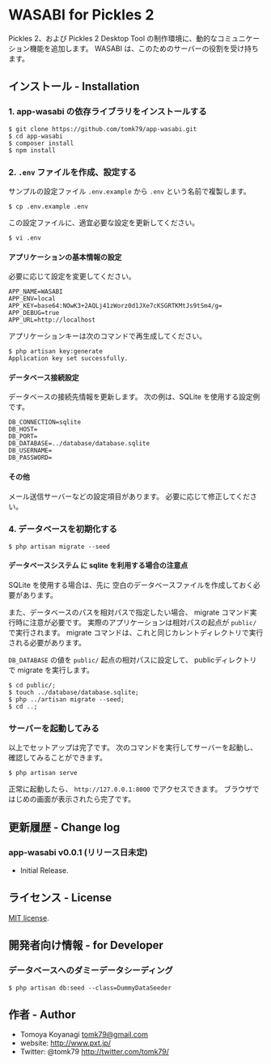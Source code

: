 # WASABI for Pickles 2

Pickles 2、および Pickles 2 Desktop Tool の制作環境に、動的なコミュニケーション機能を追加します。
WASABI は、このためのサーバーの役割を受け持ちます。


## インストール - Installation

### 1. app-wasabi の依存ライブラリをインストールする

```
$ git clone https://github.com/tomk79/app-wasabi.git
$ cd app-wasabi
$ composer install
$ npm install
```

### 2. `.env` ファイルを作成、設定する

サンプルの設定ファイル `.env.example` から `.env` という名前で複製します。

```
$ cp .env.example .env
```

この設定ファイルに、適宜必要な設定を更新してください。

```
$ vi .env
```

#### アプリケーションの基本情報の設定

必要に応じて設定を変更してください。

```
APP_NAME=WASABI
APP_ENV=local
APP_KEY=base64:NOwK3+2AQLj41zWorz0d1JXe7cKSGRTKMtJs9tSm4/g=
APP_DEBUG=true
APP_URL=http://localhost
```

アプリケーションキーは次のコマンドで再生成してください。

```
$ php artisan key:generate
Application key set successfully.
```

#### データベース接続設定

データベースの接続先情報を更新します。
次の例は、SQLite を使用する設定例です。

```
DB_CONNECTION=sqlite
DB_HOST=
DB_PORT=
DB_DATABASE=../database/database.sqlite
DB_USERNAME=
DB_PASSWORD=
```

#### その他

メール送信サーバーなどの設定項目があります。
必要に応じて修正してください。


### 4. データベースを初期化する

```
$ php artisan migrate --seed
```

#### データベースシステム に sqlite を利用する場合の注意点

SQLite を使用する場合は、先に 空白のデータベースファイルを作成しておく必要があります。

また、データベースのパスを相対パスで指定したい場合、 migrate コマンド実行時に注意が必要です。
実際のアプリケーションは相対パスの起点が `public/` で実行されます。 migrate コマンドは、これと同じカレントディレクトリで実行される必要があります。

`DB_DATABASE` の値を `public/` 起点の相対パスに設定して、 publicディレクトリ で migrate を実行します。

```
$ cd public/;
$ touch ../database/database.sqlite;
$ php ../artisan migrate --seed;
$ cd ..;
```

### サーバーを起動してみる

以上でセットアップは完了です。
次のコマンドを実行してサーバーを起動し、確認してみることができます。

```
$ php artisan serve
```

正常に起動したら、 `http://127.0.0.1:8000` でアクセスできます。
ブラウザではじめの画面が表示されたら完了です。



## 更新履歴 - Change log

### app-wasabi v0.0.1 (リリース日未定)

- Initial Release.


## ライセンス - License

[MIT license](http://opensource.org/licenses/MIT).


## 開発者向け情報 - for Developer

### データベースへのダミーデータシーディング

```
$ php artisan db:seed --class=DummyDataSeeder
```

## 作者 - Author

- Tomoya Koyanagi <tomk79@gmail.com>
- website: <http://www.pxt.jp/>
- Twitter: @tomk79 <http://twitter.com/tomk79/>
